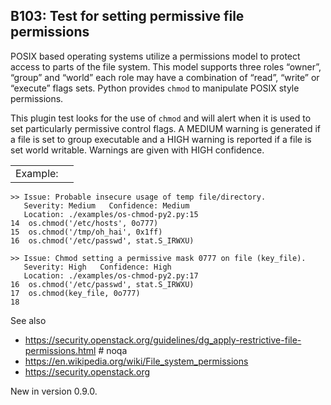 B103: Test for setting permissive file permissions
--------------------------------------------------

POSIX based operating systems utilize a permissions model to protect
access to parts of the file system. This model supports three roles
“owner”, “group” and “world” each role may have a combination of “read”,
“write” or “execute” flags sets. Python provides `chmod` to manipulate
POSIX style permissions.

This plugin test looks for the use of `chmod` and will alert when it is
used to set particularly permissive control flags. A MEDIUM warning is
generated if a file is set to group executable and a HIGH warning is
reported if a file is set world writable. Warnings are given with HIGH
confidence.

|          |     |
|----------|-----|
| Example: |     |

    >> Issue: Probable insecure usage of temp file/directory.
       Severity: Medium   Confidence: Medium
       Location: ./examples/os-chmod-py2.py:15
    14  os.chmod('/etc/hosts', 0o777)
    15  os.chmod('/tmp/oh_hai', 0x1ff)
    16  os.chmod('/etc/passwd', stat.S_IRWXU)

    >> Issue: Chmod setting a permissive mask 0777 on file (key_file).
       Severity: High   Confidence: High
       Location: ./examples/os-chmod-py2.py:17
    16  os.chmod('/etc/passwd', stat.S_IRWXU)
    17  os.chmod(key_file, 0o777)
    18

See also

-   <a href="https://security.openstack.org/guidelines/dg_apply-restrictive-file-permissions.html" class="uri reference external">https://security.openstack.org/guidelines/dg_apply-restrictive-file-permissions.html</a>
    \# noqa
-   <a href="https://en.wikipedia.org/wiki/File_system_permissions" class="uri reference external">https://en.wikipedia.org/wiki/File_system_permissions</a>
-   <a href="https://security.openstack.org" class="uri reference external">https://security.openstack.org</a>

<span class="versionmodified">New in version 0.9.0.</span>

